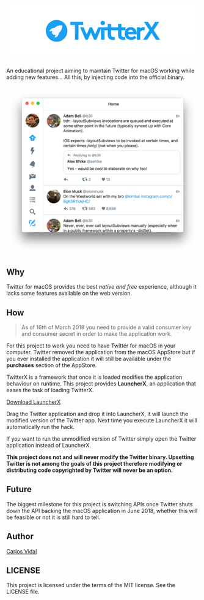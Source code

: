 # [![TwitterX](/README/logo.png)](#)

An educational project aiming to maintain Twitter for macOS working while adding new features...
All this, by injecting code into the official binary.

<h3 align="center">
<img width="650px" src="/README/screenshot.png"/>
</h3>

## Why

Twitter for macOS provides the best *native and free* experience, although it lacks some features
available on the web version.

## How

> As of 16th of March 2018 you need to provide a valid consumer key and consumer secret in order
> to make the application work.

For this project to work you need to have Twitter for macOS in your computer. Twitter removed the
application from the macOS AppStore but if you ever installed the application it will still be
available under the **purchases** section of the AppStore.

TwitterX is a framework that once it is loaded modifies the application behaviour on runtime. This
project provides **LauncherX**, an application that eases the task of loading TwitterX.

[Download LauncherX](https://github.com/nakiostudio/TwitterX/releases)

Drag the Twitter application and drop it into LauncherX, it will launch the modified version of the
Twitter app. Next time you execute LauncherX it will automatically run the hack.

If you want to run the unmodified version of Twitter simply open the Twitter application instead of
LauncherX.

**This project does not and will never modify the Twitter binary. Upsetting Twitter is not among the
goals of this project therefore modifying or distributing code copyrighted by Twitter will never be
an option.**

## Future

The biggest milestone for this project is switching APIs once Twitter shuts down the API backing the
macOS application in June 2018, whether this will be feasible or not it is still hard to tell.

## Author

[Carlos Vidal](https://www.twitter.com/carlostify)

## LICENSE

This project is licensed under the terms of the MIT license. See the LICENSE file.

